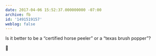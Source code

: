 ```yaml
---
date: 2017-04-06 15:52:37.000000000 -07:00
archive: fb
id: '1491519157'
weblog: false
---
```


Is it better to be a 
“certified horse peeler”
or a “texas brush popper”?

🐴
